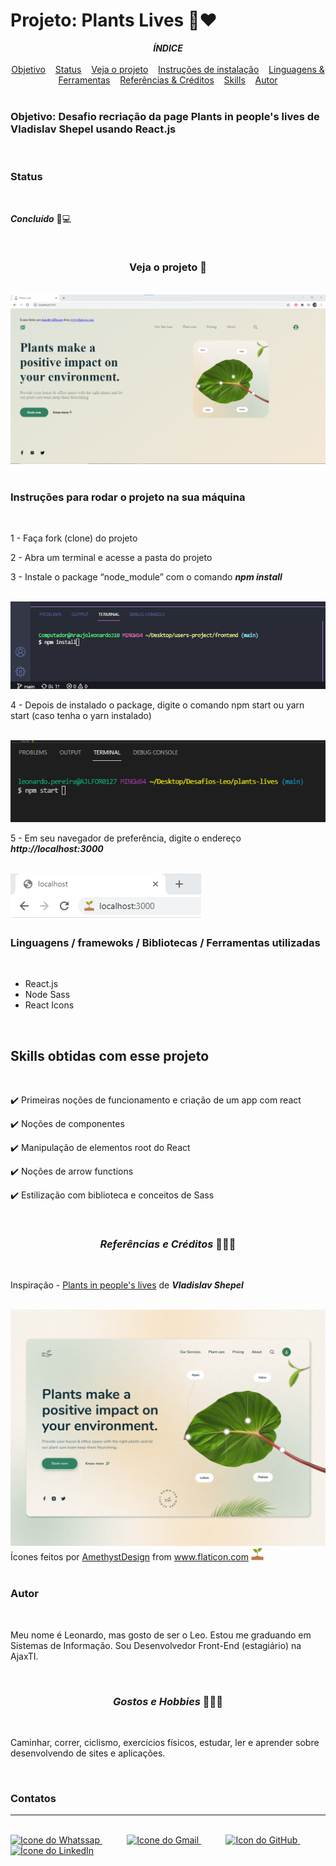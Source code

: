 <h1>Projeto: Plants Lives 🌱❤</h1>

<div align=center>
<em><strong>ÍNDICE</strong></em>
</div>

<br>
 
<div align=center>
    <a href="#objetivo" align=center>Objetivo</a>&nbsp;&nbsp;&nbsp;
    <a href="#status" align=center>Status</a>&nbsp;&nbsp;&nbsp;
    <a href="#veja" align=center>Veja o projeto</a>&nbsp;&nbsp;&nbsp; 
    <a href="#instrucoes" align=center>Instruções de instalação</a>&nbsp;&nbsp;&nbsp;
    <a href="#recursos" align=center>Linguagens & Ferramentas</a>&nbsp;&nbsp;&nbsp;
    <a href="#referencias" align=center>Referências & Créditos</a>&nbsp;&nbsp;&nbsp;
    <a href="#skills" align=center>Skills</a>&nbsp;&nbsp;&nbsp;
    <a href="#autor" align=center>Autor</a> 
</div>

<br>

<h3 id="objetivo">Objetivo: Desafio recriação da page Plants in people's lives de Vladislav Shepel usando React.js</h3>

<br>

<h3 id="status">Status</h3><br>

***Concluído*** 🚀💻

<br>

<div align=center>
    <h3 id="veja">Veja o projeto 🌱</h3>
    <br>
    <img src="project-assets/my-project.png">
</div>

<br>


<h3 id="instrucoes">Instruções para rodar o projeto na sua máquina</h3>

<br>

1 - Faça fork (clone) do projeto

2 - Abra um terminal e acesse a pasta do projeto

3 - Instale o package “node_module” com o comando ***npm install***

<br>

<img src="project-assets/npm-install.png">

<br>

4 - Depois de instalado o package, digite o comando npm start ou yarn start (caso tenha o yarn instalado)

<br>

<img src="project-assets/npm-start.png">

<br>

5 - Em seu navegador de preferência, digite o endereço ***http://localhost:3000***

<br>

<img src="project-assets/icon-browser.png">


<br>

<h3 id="recursos">Linguagens / framewoks / Bibliotecas / Ferramentas utilizadas</h3>

<br>

* React.js
* Node Sass
* React Icons

<br>

<h2 id="skills">Skills obtidas com esse projeto</h2>

<br>

✔️ Primeiras noções de funcionamento e criação de um app com react

✔️ Noções de componentes

✔️ Manipulação de elementos root do React

✔️ Noções de arrow functions 

✔️ Estilização com biblioteca e conceitos de Sass

<br>

<h3 align=center id="referencias"><i>Referências e Créditos </i>📖🙋‍♂️</h3><br> 

Inspiração - [Plants in people's lives](https://dribbble.com/shots/16872663-Plants-in-people-s-lives?showSimilarShots=true&_=1637150902705) de ***Vladislav Shepel***

<br>

<img src="project-assets/project-origin.gif">

<br>

<div>Ícones feitos por <a href="https://www.flaticon.com/br/autores/amethystdesign" title="AmethystDesign">AmethystDesign</a> from <a href="https://www.flaticon.com/br/" title="Flaticon">www.flaticon.com</a> <img src="project-assets/plantar.png" width=20em></div>

<br>



<h3 id="autor">Autor</h3><br>

<p> Meu nome é Leonardo, mas gosto de ser o Leo. Estou me graduando em Sistemas de Informação. Sou Desenvolvedor Front-End (estagiário) na AjaxTI.</p><br>

<h3 align=center><i>Gostos e Hobbies </i>📖🙋‍♂️</h3><br> 

Caminhar, correr, ciclismo, exercícios físicos, estudar, ler e aprender sobre desenvolvendo de sites e aplicações.</p><br>

<div>
    <h3><strong>Contatos</strong></h3><hr><br>    
    <a href="https://api.whatsapp.com/send?l=pt-BR&phone=5585988511269&text=Prazer%2C%20sou%20Leonardo%20Ara%C3%BAjo%2C%20mas%20gosto%20de%20ser%20chamado%20por%20Leo.%0ASou%20universit%C3%A1rio%20de%20Sistemas%20de%20Informa%C3%A7%C3%A3o%2C%0A%0AComo%20posso%20ajudar%3F">
        <img  src="https://i.imgur.com/YyLyMPi.png" height="30em" title="Icone do Whatssap">
    </a>
    &nbsp;&nbsp;&nbsp;&nbsp;&nbsp;&nbsp;&nbsp;&nbsp;&nbsp;
     <a href="mailto:araujoleonardo310@gmail.com">
        <img src="https://i.imgur.com/tLI3d6L.png" height="30em" title="Icone do Gmail">
    </a>
    &nbsp;&nbsp;&nbsp;&nbsp;&nbsp;&nbsp;&nbsp;&nbsp;&nbsp;
    <a href="https://github.com/araujoleonardo310">
        <img  src="https://i.imgur.com/LpVinhs.png" height="30em" title="Icon do GitHub">
    </a>   
    &nbsp;&nbsp;&nbsp;&nbsp;&nbsp;&nbsp;&nbsp;&nbsp;&nbsp;
    <a href="https://www.linkedin.com/in/leonardoaraujo310/">
        <img src="https://i.imgur.com/HlqBmV8.png" height="30em" title="Ícone do LinkedIn">
    </a>
</div>









